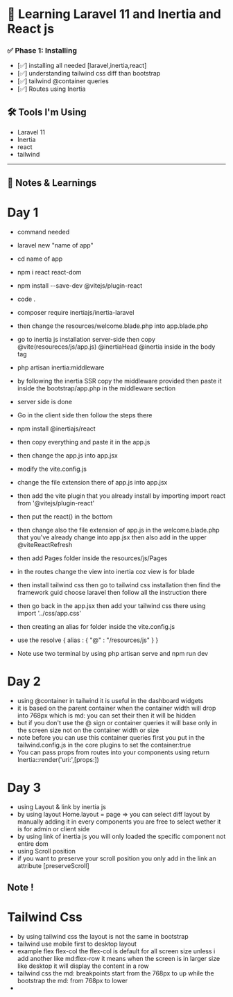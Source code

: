 # 🚀 Learning Laravel 11 and Inertia and React js

### ✅ Phase 1: Installing

- [✅] installing all needed [laravel,inertia,react]
- [✅] understanding tailwind css diff than bootstrap
- [✅] tailwind @container queries
- [✅] Routes using Inertia



## 🛠️ Tools I'm Using
- Laravel 11
- Inertia
- react
- tailwind 

---

## 🧠 Notes & Learnings

# Day 1
- command needed
- laravel new "name of app"
- cd name of app
- npm i react react-dom
- npm install --save-dev @vitejs/plugin-react
- code .
- composer require inertiajs/inertia-laravel
- then change the resources/welcome.blade.php into app.blade.php
- go to inertia js installation server-side then copy @vite(resoureces/js/app.js) @inertiaHead @inertia inside in the body tag
- php artisan inertia:middleware
- by following the inertia SSR copy the middleware provided then paste it inside the bootstrap/app.php in the middleware section
- server side is done
- Go in the client side then follow the steps there
- npm install @inertiajs/react
- then copy everything and paste it in the app.js
- then change the app.js into app.jsx
- modify the vite.config.js
- change the file extension there of app.js into app.jsx
- then add the vite plugin that you already install by importing import react from '@vitejs/plugin-react'
- then put the react() in the bottom
- then change also the file extension of app.js in the welcome.blade.php that you've already change into app.jsx then also add in the upper @viteReactRefresh
- then add Pages folder inside the resources/js/Pages
- in the routes change the view into inertia coz view is for blade

- then install tailwind css then go to tailwind css installation then find the framework guid choose laravel then follow all the instruction there
- then go back in the app.jsx then add your tailwind css there using import '../css/app.css'
- then creating an alias for folder inside the vite.config.js
- use the resolve {
    alias : {
        "@" : "/resources/js"
    }
}

- Note use two terminal by using php artisan serve and npm run dev

# Day 2
- using @container in tailwind it is useful in the dashboard widgets
- it is based on the parent container when the container width will drop into 768px which is md: you can set their then it will be hidden
- but if you don't use the @ sign or container queries it will base only in the screen size not on the container width or size
- note before you can use this container queries first you put in the tailwind.config.js in the core plugins to set the container:true
- You can pass props from routes into your components using return Inertia::render('uri:',[props:])

# Day 3
- using Layout & link by inertia js
- by using layout Home.layout = page => <RootLayout children={page} /> you can select diff layout by manually adding it in every components you are free to select wether it is for admin or client side
- by using link of inertia js you will only loaded the specific component not entire dom
- using Scroll position
- if you want to preserve your scroll position you only add in the link an attribute [preserveScroll] 


## Note !
# Tailwind Css
- by using tailwind css the layout is not the same in bootstrap
- tailwind use mobile first to desktop layout
- example flex flex-col the flex-col is default for all screen size unless i add another like md:flex-row
it means when the screen is in larger size like desktop it will display the content in a row
- tailwind css the md: breakpoints start from the 768px to up while the bootstrap the md: from 768px to lower
- 